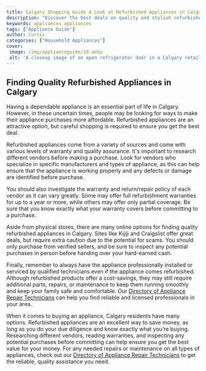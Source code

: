 ```yaml
---
title: Calgary Shopping Guide A Look at Refurbished Appliances in Calgary
description: "Discover the best deals on quality and stylish refurbished appliances on the Calgary market Get a look at the different options available for Calgary shoppers and the opportunity to save some money"
keywords: appliances appliances
tags: ["Appliance Guide"]
author: Curtis
categories: ["Household Appliances"]
cover: 
 image: /img/applianceguide/19.webp
 alt: 'A closeup image of an open refrigerator door in a Calgary retail store showing some of the stores refurbished appliances'
---
```

## Finding Quality Refurbished Appliances in Calgary
Having a dependable appliance is an essential part of life in Calgary. However, in these uncertain times, people may be looking for ways to make their appliance purchases more affordable. Refurbished appliances are an attractive option, but careful shopping is required to ensure you get the best deal. 

Refurbished appliances come from a variety of sources and come with various levels of warranty and quality assurance. It's important to research different vendors before making a purchase. Look for vendors who specialize in specific manufacturers and types of appliance, as this can help ensure that the appliance is working properly and any defects or damage are identified before purchase. 

You should also investigate the warranty and return/repair policy of each vendor as it can vary greatly. Some may offer full refurbishment warranties for up to a year or more, while others may offer only partial coverage. Be sure that you know exactly what your warranty covers before committing to a purchase. 

Aside from physical stores, there are many online options for finding quality refurbished appliances in Calgary. Sites like Kijiji and Craigslist offer great deals, but require extra caution due to the potential for scams. You should only purchase from verified sellers, and be sure to inspect any potential purchases in person before handing over your hard-earned cash. 

Finally, remember to always have the appliance professionally installed or serviced by qualified technicians even if the appliance comes refurbished. Although refurbished products offer a cost-savings, they may still require additional parts, repairs, or maintenance to keep them running smoothly and keep your family safe and comfortable. Our [Directory of Appliance Repair Technicians](./pages/appliance-repair-technicians) can help you find reliable and licensed professionals in your area. 

When it comes to buying an appliance, Calgary residents have many options. Refurbished appliances are an excellent way to save money, as long as you do your due diligence and know exactly what you’re buying. Researching different vendors, reading warranties, and inspecting any potential purchases before committing can help ensure you get the best value for your money. For any needed repairs or maintenance on all types of appliances, check out our [Directory of Appliance Repair Technicians](./pages/appliance-repair-technicians) to get the reliable, quality assistance you need.
